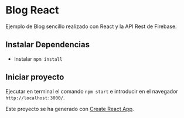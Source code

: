 # Blog React

Ejemplo de Blog sencillo realizado con React y la API Rest de Firebase.

## Instalar Dependencias
- Instalar `npm install`

## Iniciar proyecto
Ejecutar en terminal el comando `npm start` e introducir en el navegador `http://localhost:3000/`.

Este proyecto se ha generado con [Create React App](https://github.com/facebook/create-react-app).


